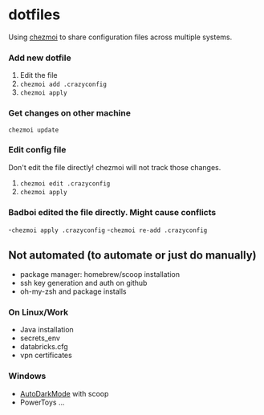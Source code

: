 # dotfiles

Using [chezmoi](https://www.chezmoi.io/quick-start/) to share configuration files across multiple systems.

### Add new dotfile

1. Edit the file
2. `chezmoi add .crazyconfig`
3. `chezmoi apply`

### Get changes on other machine

`chezmoi update`

### Edit config file

Don't edit the file directly! chezmoi will not track those changes.  

1. `chezmoi edit .crazyconfig`
2. `chezmoi apply`

### Badboi edited the file directly. Might cause conflicts

-`chezmoi apply .crazyconfig`
-`chezmoi re-add .crazyconfig`

## Not automated (to automate or just do manually)

- package manager: homebrew/scoop installation
- ssh key generation and auth on github
- oh-my-zsh and package installs

### On Linux/Work

- Java installation
- secrets_env
- databricks.cfg
- vpn certificates

### Windows

- [AutoDarkMode](https://github.com/AutoDarkMode/Windows-Auto-Night-Mode) with scoop
- PowerToys
...

